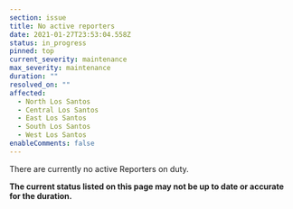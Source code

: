 ```yaml
---
section: issue
title: No active reporters
date: 2021-01-27T23:53:04.558Z
status: in_progress
pinned: top
current_severity: maintenance
max_severity: maintenance
duration: ""
resolved_on: ""
affected:
  - North Los Santos
  - Central Los Santos
  - East Los Santos
  - South Los Santos
  - West Los Santos
enableComments: false
---
```

There are currently no active Reporters on duty.

**The current status listed on this page may not be up to date or accurate for the duration.**